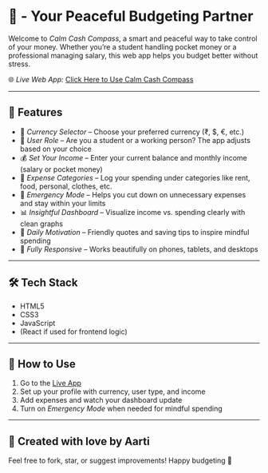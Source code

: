 # 🧭 - Your Peaceful Budgeting Partner

Welcome to *Calm Cash Compass*, a smart and peaceful way to take control of your money. Whether you’re a student handling pocket money or a professional managing salary, this web app helps you budget better without stress.

🌐 *Live Web App:* [Click Here to Use Calm Cash Compass](https://your-web-link.com)

---

## 📌 Features

- 💱 *Currency Selector* – Choose your preferred currency (₹, $, €, etc.)
- 👤 *User Role* – Are you a student or a working person? The app adjusts based on your choice
- 💰 *Set Your Income* – Enter your current balance and monthly income (salary or pocket money)
- 🧾 *Expense Categories* – Log your spending under categories like rent, food, personal, clothes, etc.
- 🚨 *Emergency Mode* – Helps you cut down on unnecessary expenses and stay within your limits
- 📊 *Insightful Dashboard* – Visualize income vs. spending clearly with clean graphs
- 🌟 *Daily Motivation* – Friendly quotes and saving tips to inspire mindful spending
- 📱 *Fully Responsive* – Works beautifully on phones, tablets, and desktops

---

## 🛠 Tech Stack

- HTML5  
- CSS3  
- JavaScript  
- (React if used for frontend logic)

---

## 🚀 How to Use

1. Go to the [Live App](https://your-web-link.com)
2. Set up your profile with currency, user type, and income
3. Add expenses and watch your dashboard update
4. Turn on *Emergency Mode* when needed for mindful spending

---

## 💖 Created with love by Aarti

Feel free to fork, star, or suggest improvements! Happy budgeting 🌿
